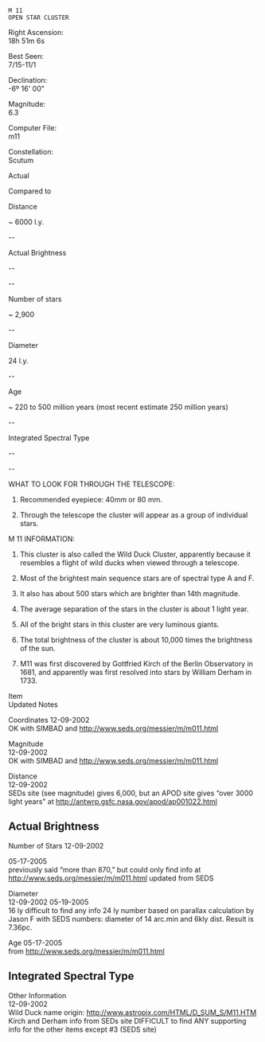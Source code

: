 	M 11
	OPEN STAR CLUSTER



Right Ascension:	
18h 51m 6s	
	
Best Seen:	
7/15-11/1

Declination:	
-6º 16' 00"	
	
Magnitude:	
6.3

	
	
	
	


Computer File:	
m11	
	
Constellation:	
Scutum





	
	
Actual	
	
Compared to 

Distance	
	
~ 6000 l.y.	
	
--

Actual Brightness	
	
--	
	
--

Number of stars	
	
~ 2,900	
	
--

Diameter	
	
24 l.y.	
	
--

Age	
	
~ 220 to 500 million years
(most recent estimate 250 million years)	
	
--

Integrated Spectral Type	
	
--	
	
--





WHAT TO LOOK FOR THROUGH THE TELESCOPE:

1.	Recommended eyepiece: 40mm or 80 mm.

2.	Through the telescope the cluster will appear as a group of individual stars.



M 11 INFORMATION:

1.	This cluster is also called the Wild Duck Cluster, apparently because it resembles a flight of wild ducks when viewed through a telescope.
   
2.	Most of the brightest main sequence stars are of spectral type A and F.
   
3.	It also has about 500 stars which are brighter than 14th magnitude.
   
4.	The average separation of the stars in the cluster is about 1 light year.
   
5.	All of the bright stars in this cluster are very luminous giants.
 
   
6.	The total brightness of the cluster is about 10,000 times the brightness of the sun.

7.	M11 was first discovered by Gottfried Kirch of the Berlin Observatory in 1681, and apparently was first resolved into stars by William Derham in 1733.








Item	
Updated	
Notes

Coordinates	
12-09-2002	
OK with SIMBAD and http://www.seds.org/messier/m/m011.html

Magnitude	
12-09-2002	
OK with SIMBAD and http://www.seds.org/messier/m/m011.html

Distance	
12-09-2002	
     SEDs site (see magnitude) gives 6,000, but an APOD site gives “over 3000 light years" at   http://antwrp.gsfc.nasa.gov/apod/ap001022.html

Actual Brightness	
--	


Number of Stars	
12-09-2002



05-17-2005	
previously said “more than 870,” but could only find info at http://www.seds.org/messier/m/m011.html
updated from SEDS

Diameter	
12-09-2002
05-19-2005	
16 ly difficult to find any info
24 ly number based on parallax calculation by Jason F with SEDS numbers:  diameter of 14 arc.min and 6kly dist. Result is 7.36pc.

Age	
05-17-2005	
from http://www.seds.org/messier/m/m011.html

Integrated Spectral Type	
--	


Other Information	
12-09-2002	
     Wild Duck name origin: http://www.astropix.com/HTML/D_SUM_S/M11.HTM
     Kirch and Derham info from SEDs site
     DIFFICULT to find ANY supporting info for the other items except #3 (SEDS site)

